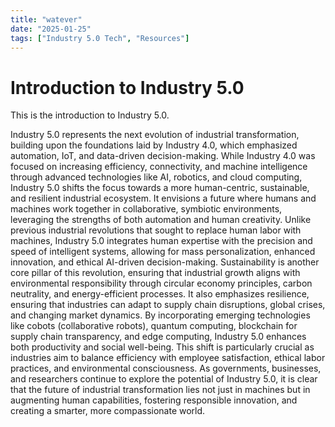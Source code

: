 ```yaml
---
title: "watever"
date: "2025-01-25"
tags: ["Industry 5.0 Tech", "Resources"]
---
```


# Introduction to Industry 5.0

This is the introduction to Industry 5.0.

Industry 5.0 represents the next evolution of industrial transformation, building upon the foundations laid by Industry 4.0, which emphasized automation, IoT, and data-driven decision-making. While Industry 4.0 was focused on increasing efficiency, connectivity, and machine intelligence through advanced technologies like AI, robotics, and cloud computing, Industry 5.0 shifts the focus towards a more human-centric, sustainable, and resilient industrial ecosystem. It envisions a future where humans and machines work together in collaborative, symbiotic environments, leveraging the strengths of both automation and human creativity. Unlike previous industrial revolutions that sought to replace human labor with machines, Industry 5.0 integrates human expertise with the precision and speed of intelligent systems, allowing for mass personalization, enhanced innovation, and ethical AI-driven decision-making. Sustainability is another core pillar of this revolution, ensuring that industrial growth aligns with environmental responsibility through circular economy principles, carbon neutrality, and energy-efficient processes. It also emphasizes resilience, ensuring that industries can adapt to supply chain disruptions, global crises, and changing market dynamics. By incorporating emerging technologies like cobots (collaborative robots), quantum computing, blockchain for supply chain transparency, and edge computing, Industry 5.0 enhances both productivity and social well-being. This shift is particularly crucial as industries aim to balance efficiency with employee satisfaction, ethical labor practices, and environmental consciousness. As governments, businesses, and researchers continue to explore the potential of Industry 5.0, it is clear that the future of industrial transformation lies not just in machines but in augmenting human capabilities, fostering responsible innovation, and creating a smarter, more compassionate world.
